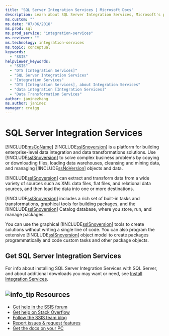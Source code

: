 ```yaml
---
title: "SQL Server Integration Services | Microsoft Docs"
description: Learn about SQL Server Integration Services, Microsoft's platform for building enterprise-level data integration and data transformations solutions
ms.custom: ""
ms.date: "07/06/2018"
ms.prod: sql
ms.prod_service: "integration-services"
ms.reviewer: ""
ms.technology: integration-services
ms.topic: conceptual
keywords: 
  - "SSIS"
helpviewer_keywords: 
  - "SSIS"
  - "DTS [Integration Services]"
  - "SQL Server Integration Services"
  - "Integration Services"
  - "DTS [Integration Services], about Integration Services"
  - "data integration [Integration Services]"
  - "Data Transformation Services"
author: janinezhang
ms.author: janinez
manager: craigg
---
```

# SQL Server Integration Services

[!INCLUDE[msCoName](../includes/msconame-md.md)] [!INCLUDE[ssISnoversion](../includes/ssisnoversion-md.md)] is a platform for building enterprise-level data integration and data transformations solutions. Use [!INCLUDE[ssISnoversion](../includes/ssisnoversion-md.md)] to solve complex business problems by copying or downloading files, loading data warehouses, cleansing and mining data, and managing [!INCLUDE[ssNoVersion](../includes/ssnoversion-md.md)] objects and data.

[!INCLUDE[ssISnoversion](../includes/ssisnoversion-md.md)] can extract and transform data from a wide variety of sources such as XML data files, flat files, and relational data sources, and then load the data into one or more destinations.

[!INCLUDE[ssISnoversion](../includes/ssisnoversion-md.md)] includes a rich set of built-in tasks and transformations, graphical tools for building packages, and the [!INCLUDE[ssISnoversion](../includes/ssisnoversion-md.md)] Catalog database, where you store, run, and manage packages.

You can use the graphical [!INCLUDE[ssISnoversion](../includes/ssisnoversion-md.md)] tools to create solutions without writing a single line of code. You can also program the extensive [!INCLUDE[ssISnoversion](../includes/ssisnoversion-md.md)] object model to create packages programmatically and code custom tasks and other package objects.

## Get SQL Server Integration Services

For info about installing SQL Server Integration Services with SQL Server, and about additional downloads you may want or need, see [Install Integration Services](install-windows/install-integration-services.md).

##  ![info_tip](../sql-server/media/info-tip.png) Resources
-   [Get help in the SSIS forum](https://social.msdn.microsoft.com/Forums/en-US/home?forum=sqlintegrationservices)
-   [Get help on Stack Overflow](https://stackoverflow.com/questions/tagged/ssis)  
-   [Follow the SSIS team blog](https://blogs.msdn.microsoft.com/ssis/)
-   [Report issues & request features](https://feedback.azure.com/forums/908035-sql-server)
-   [Get the docs on your PC](../sql-server/sql-server-help-installation.md)
